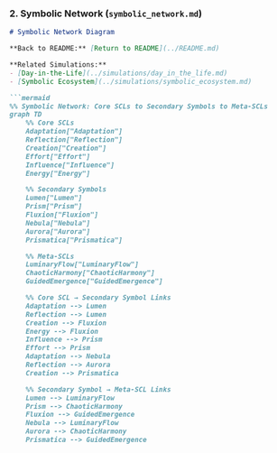 ### **2. Symbolic Network (`symbolic_network.md`)**

```markdown
# Symbolic Network Diagram

**Back to README:** [Return to README](../README.md)  

**Related Simulations:**  
- [Day-in-the-Life](../simulations/day_in_the_life.md)  
- [Symbolic Ecosystem](../simulations/symbolic_ecosystem.md)

```mermaid
%% Symbolic Network: Core SCLs to Secondary Symbols to Meta-SCLs
graph TD
    %% Core SCLs
    Adaptation["Adaptation"]
    Reflection["Reflection"]
    Creation["Creation"]
    Effort["Effort"]
    Influence["Influence"]
    Energy["Energy"]

    %% Secondary Symbols
    Lumen["Lumen"]
    Prism["Prism"]
    Fluxion["Fluxion"]
    Nebula["Nebula"]
    Aurora["Aurora"]
    Prismatica["Prismatica"]

    %% Meta-SCLs
    LuminaryFlow["LuminaryFlow"]
    ChaoticHarmony["ChaoticHarmony"]
    GuidedEmergence["GuidedEmergence"]

    %% Core SCL → Secondary Symbol Links
    Adaptation --> Lumen
    Reflection --> Lumen
    Creation --> Fluxion
    Energy --> Fluxion
    Influence --> Prism
    Effort --> Prism
    Adaptation --> Nebula
    Reflection --> Aurora
    Creation --> Prismatica

    %% Secondary Symbol → Meta-SCL Links
    Lumen --> LuminaryFlow
    Prism --> ChaoticHarmony
    Fluxion --> GuidedEmergence
    Nebula --> LuminaryFlow
    Aurora --> ChaoticHarmony
    Prismatica --> GuidedEmergence
